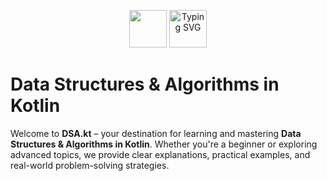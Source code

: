 <p align="center"> <img src="https://github.com/user-attachments/assets/0e460b32-ac3e-4b81-b77d-1ddd8a3b26c9"  width="60px"/> <img src="https://readme-typing-svg.demolab.com?font=Fira+Code&weight=600&size=18&pause=1000&color=866EE7&center=true&vCenter=true&width=435&lines=Data+Structures+and+Algorithms+in+Kotlin" height="60px" alt="Typing SVG" />
</p>


# Data Structures & Algorithms in Kotlin

Welcome to **DSA.kt** – your destination for learning and mastering **Data Structures & Algorithms in Kotlin**. Whether you're a beginner or exploring advanced topics, we provide clear explanations, practical examples, and real-world problem-solving strategies.

